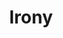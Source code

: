 ---
title: Irony
crosslinks:
- Serendipity
- narcsinthewild
- funny
- mildlyinteresting
- worldnews
- RoastMe
- HistoryPorn
- ChargeYourPhone
- juxtaposition
- eu4
- mildlyamusing
- LateStageCapitalism
- coincidence
- replygore
---
